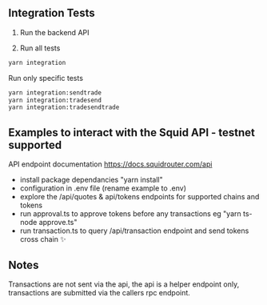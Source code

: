 ## Integration Tests

1. Run the backend API

2. Run all tests

```bash
yarn integration
```

Run only specific tests

```bash
yarn integration:sendtrade
yarn integration:tradesend
yarn integration:tradesendtrade
```

## Examples to interact with the Squid API - testnet supported

API endpoint documentation
<https://docs.squidrouter.com/api>

- install package dependancies "yarn install"
- configuration in .env file (rename example to .env)
- explore the /api/quotes & api/tokens endpoints for supported chains and tokens
- run approval.ts to approve tokens before any transactions eg "yarn ts-node approve.ts"
- run transaction.ts to query /api/transaction endpoint and send tokens cross chain ✨

## Notes

Transactions are not sent via the api, the api is a helper endpoint only, transactions are submitted via the callers rpc endpoint.
